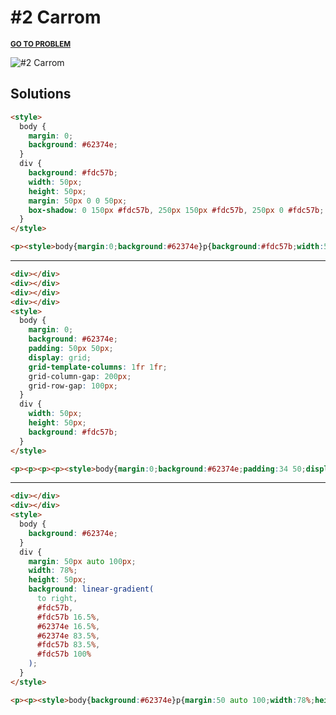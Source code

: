 # #2 Carrom

<p>
  <sup>
    <a href="https://cssbattle.dev/play/2"><strong>GO TO PROBLEM</strong></a>
  </sup>
</p>

![#2 Carrom](https://cssbattle.dev/targets/2.png)

## Solutions

```html
<style>
  body {
    margin: 0;
    background: #62374e;
  }
  div {
    background: #fdc57b;
    width: 50px;
    height: 50px;
    margin: 50px 0 0 50px;
    box-shadow: 0 150px #fdc57b, 250px 150px #fdc57b, 250px 0 #fdc57b;
  }
</style>
```

```html
<p><style>body{margin:0;background:#62374e}p{background:#fdc57b;width:50;height:50;margin:50 0 0 50;box-shadow:0 150px#fdc57b,250px 150px#fdc57b,250px 0 #fdc57b
```

---

```html
<div></div>
<div></div>
<div></div>
<div></div>
<style>
  body {
    margin: 0;
    background: #62374e;
    padding: 50px 50px;
    display: grid;
    grid-template-columns: 1fr 1fr;
    grid-column-gap: 200px;
    grid-row-gap: 100px;
  }
  div {
    width: 50px;
    height: 50px;
    background: #fdc57b;
  }
</style>
```

```html
<p><p><p><p><style>body{margin:0;background:#62374e;padding:34 50;display:grid;grid-template-columns:1fr 1fr;grid-column-gap:200px;grid-row-gap:67px}p{width:50;height:50;background:#fdc57b
```

---

```html
<div></div>
<div></div>
<style>
  body {
    background: #62374e;
  }
  div {
    margin: 50px auto 100px;
    width: 78%;
    height: 50px;
    background: linear-gradient(
      to right,
      #fdc57b,
      #fdc57b 16.5%,
      #62374e 16.5%,
      #62374e 83.5%,
      #fdc57b 83.5%,
      #fdc57b 100%
    );
  }
</style>
```

```html
<p><p><style>body{background:#62374e}p{margin:50 auto 100;width:78%;height:50;background:linear-gradient(to right,#fdc57b,#fdc57b 16.5%,#62374e 16.5%,#62374e 83.5%,#fdc57b 83.5%,#fdc57b 100%)
```

